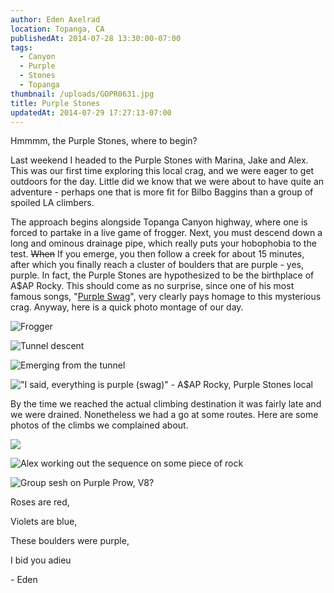 ```yaml
---
author: Eden Axelrad
location: Topanga, CA
publishedAt: 2014-07-28 13:30:00-07:00
tags:
  - Canyon
  - Purple
  - Stones
  - Topanga
thumbnail: /uploads/GOPR0631.jpg
title: Purple Stones
updatedAt: 2014-07-29 17:27:13-07:00
---
```


Hmmmm, the Purple Stones, where to begin?

Last weekend I headed to the Purple Stones with Marina, Jake and Alex. This was our first time exploring this local crag, and we were eager to get outdoors for the day. Little did we know that we were about to have quite an adventure - perhaps one that is more fit for Bilbo Baggins than a group of spoiled LA climbers.

The approach begins alongside Topanga Canyon highway, where one is forced to partake in a live game of frogger. Next, you must descend down a long and ominous drainage pipe, which really puts your hobophobia to the test. ~~When~~ If you emerge, you then follow a creek for about 15 minutes, after which you finally reach a cluster of boulders that are purple - yes, purple. In fact, the Purple Stones are hypothesized to be the birthplace of A$AP Rocky. This should come as no surprise, since one of his most famous songs, "[Purple Swag](https://www.youtube.com/watch?v=KuZ2QZKYj7c)", very clearly pays homage to this mysterious crag. Anyway, here is a quick photo montage of our day.

![Frogger](/uploads/GOPR0631.jpg)

![Tunnel descent](/uploads/GOPR0636.jpg)

![Emerging from the tunnel](/uploads/GOPR0640.jpg)

!["I said, everything is purple (swag)" - A$AP Rocky, Purple Stones local](/uploads/GOPR0649.jpg)

By the time we reached the actual climbing destination it was fairly late and we were drained. Nonetheless we had a go at some routes. Here are some photos of the climbs we complained about.

![](/uploads/GOPR0661.jpg)

![Alex working out the sequence on some piece of rock](/uploads/GOPR0662.jpg)

![Group sesh on Purple Prow, V8?](/uploads/Screen%20shot%202014-07-28%20at%2012.07.55%20PM.jpg)

Roses are red,

Violets are blue,

These boulders were purple,

I bid you adieu

\- Eden
